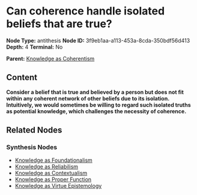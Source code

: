 # Can coherence handle isolated beliefs that are true?

**Node Type:** antithesis
**Node ID:** 3f9eb1aa-a113-453a-8cda-350bdf56d413
**Depth:** 4
**Terminal:** No

**Parent:** [Knowledge as Coherentism](knowledge-as-coherentism-synthesis-5d786b6f-6ab2-4ac2-be98-d71958df90b2.md)

## Content

**Consider a belief that is true and believed by a person but does not fit within any coherent network of other beliefs due to its isolation. Intuitively, we would sometimes be willing to regard such isolated truths as potential knowledge, which challenges the necessity of coherence.**

## Related Nodes

### Synthesis Nodes

- [Knowledge as Foundationalism](knowledge-as-foundationalism-synthesis-02d8b8b6-f7ca-4748-8fee-315176bbf989.md)
- [Knowledge as Reliabilism](knowledge-as-reliabilism-synthesis-459132f6-b584-470d-ab35-8abe3d6f336f.md)
- [Knowledge as Contextualism](knowledge-as-contextualism-synthesis-bac1bbc7-2e0d-470f-8243-3ec4688416c9.md)
- [Knowledge as Proper Function](knowledge-as-proper-function-synthesis-4b09268f-eb58-4a39-a155-3f4d3373fc3c.md)
- [Knowledge as Virtue Epistemology](knowledge-as-virtue-epistemology-synthesis-a8a0faaf-0d22-499c-a234-90137fe55128.md)

